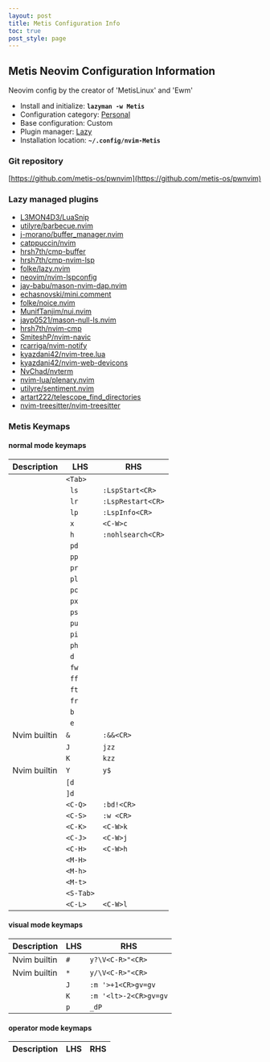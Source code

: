 ```yaml
---
layout: post
title: Metis Configuration Info
toc: true
post_style: page
---
```


## Metis Neovim Configuration Information

Neovim config by the creator of 'MetisLinux' and 'Ewm'

- Install and initialize: **`lazyman -w Metis`**
- Configuration category: [Personal](https://lazyman.dev/configurations/#personal-configurations)
- Base configuration:     Custom
- Plugin manager:         [Lazy](https://github.com/folke/lazy.nvim)
- Installation location:  **`~/.config/nvim-Metis`**

### Git repository

[https://github.com/metis-os/pwnvim](https://github.com/metis-os/pwnvim)

### Lazy managed plugins

- [L3MON4D3/LuaSnip](https://github.com/L3MON4D3/LuaSnip)
- [utilyre/barbecue.nvim](https://github.com/utilyre/barbecue.nvim.git)
- [j-morano/buffer_manager.nvim](https://github.com/j-morano/buffer_manager.nvim.git)
- [catppuccin/nvim](https://github.com/catppuccin/nvim)
- [hrsh7th/cmp-buffer](https://github.com/hrsh7th/cmp-buffer)
- [hrsh7th/cmp-nvim-lsp](https://github.com/hrsh7th/cmp-nvim-lsp)
- [folke/lazy.nvim](https://github.com/folke/lazy.nvim)
- [neovim/nvim-lspconfig](https://github.com/neovim/nvim-lspconfig)
- [jay-babu/mason-nvim-dap.nvim](https://github.com/jay-babu/mason-nvim-dap.nvim)
- [echasnovski/mini.comment](https://github.com/echasnovski/mini.comment)
- [folke/noice.nvim](https://github.com/folke/noice.nvim)
- [MunifTanjim/nui.nvim](https://github.com/MunifTanjim/nui.nvim)
- [jayp0521/mason-null-ls.nvim](https://github.com/jayp0521/mason-null-ls.nvim)
- [hrsh7th/nvim-cmp](https://github.com/hrsh7th/nvim-cmp)
- [SmiteshP/nvim-navic](https://github.com/SmiteshP/nvim-navic)
- [rcarriga/nvim-notify](https://github.com/rcarriga/nvim-notify)
- [kyazdani42/nvim-tree.lua](https://github.com/kyazdani42/nvim-tree.lua)
- [kyazdani42/nvim-web-devicons](https://github.com/kyazdani42/nvim-web-devicons)
- [NvChad/nvterm](https://github.com/NvChad/nvterm)
- [nvim-lua/plenary.nvim](https://github.com/nvim-lua/plenary.nvim)
- [utilyre/sentiment.nvim](https://github.com/utilyre/sentiment.nvim.git)
- [artart222/telescope_find_directories](https://github.com/artart222/telescope_find_directories)
- [nvim-treesitter/nvim-treesitter](https://github.com/nvim-treesitter/nvim-treesitter)

### Metis Keymaps

#### normal mode keymaps

| Description | LHS | RHS |
| ----------- | --- | --- |
|  | <code>&lt;Tab&gt;</code> |  |
|  | <code> ls</code> | <code>:LspStart&lt;CR&gt;</code> |
|  | <code> lr</code> | <code>:LspRestart&lt;CR&gt;</code> |
|  | <code> lp</code> | <code>:LspInfo&lt;CR&gt;</code> |
|  | <code> x</code> | <code>&lt;C-W&gt;c</code> |
|  | <code> h</code> | <code>:nohlsearch&lt;CR&gt;</code> |
|  | <code> pd</code> |  |
|  | <code> pp</code> |  |
|  | <code> pr</code> |  |
|  | <code> pl</code> |  |
|  | <code> pc</code> |  |
|  | <code> px</code> |  |
|  | <code> ps</code> |  |
|  | <code> pu</code> |  |
|  | <code> pi</code> |  |
|  | <code> ph</code> |  |
|  | <code> d</code> |  |
|  | <code> fw</code> |  |
|  | <code> ff</code> |  |
|  | <code> ft</code> |  |
|  | <code> fr</code> |  |
|  | <code> b</code> |  |
|  | <code> e</code> |  |
| Nvim builtin | <code>&</code> | <code>:&&&lt;CR&gt;</code> |
|  | <code>J</code> | <code>jzz</code> |
|  | <code>K</code> | <code>kzz</code> |
| Nvim builtin | <code>Y</code> | <code>y$</code> |
|  | <code>[d</code> |  |
|  | <code>]d</code> |  |
|  | <code>&lt;C-Q&gt;</code> | <code>:bd!&lt;CR&gt;</code> |
|  | <code>&lt;C-S&gt;</code> | <code>:w &lt;CR&gt;</code> |
|  | <code>&lt;C-K&gt;</code> | <code>&lt;C-W&gt;k</code> |
|  | <code>&lt;C-J&gt;</code> | <code>&lt;C-W&gt;j</code> |
|  | <code>&lt;C-H&gt;</code> | <code>&lt;C-W&gt;h</code> |
|  | <code>&lt;M-H&gt;</code> |  |
|  | <code>&lt;M-h&gt;</code> |  |
|  | <code>&lt;M-t&gt;</code> |  |
|  | <code>&lt;S-Tab&gt;</code> |  |
|  | <code>&lt;C-L&gt;</code> | <code>&lt;C-W&gt;l</code> |

#### visual mode keymaps

| Description | LHS | RHS |
| ----------- | --- | --- |
| Nvim builtin | <code>#</code> | <code>y?\V&lt;C-R&gt;"&lt;CR&gt;</code> |
| Nvim builtin | <code>*</code> | <code>y/\V&lt;C-R&gt;"&lt;CR&gt;</code> |
|  | <code>J</code> | <code>:m '&gt;+1&lt;CR&gt;gv=gv</code> |
|  | <code>K</code> | <code>:m '&lt;lt&gt;-2&lt;CR&gt;gv=gv</code> |
|  | <code>p</code> | <code>_dP</code> |

#### operator mode keymaps

| Description | LHS | RHS |
| ----------- | --- | --- |
